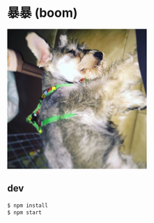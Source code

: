 # 暴暴 (boom)

![asserts/images/dog.png](asserts/images/dog.png)

## dev

```
$ npm install
$ npm start
```
